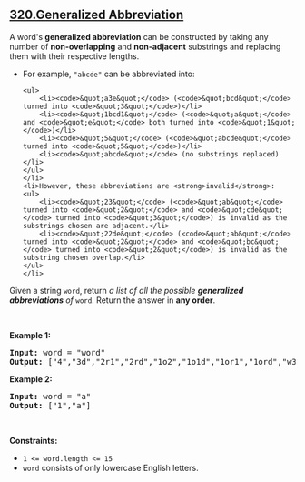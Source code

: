 ## [320.Generalized Abbreviation](https://leetcode.com/problems/generalized-abbreviation/)
<p>A word&#39;s <strong>generalized abbreviation</strong> can be constructed by taking any number of <strong>non-overlapping</strong> and <strong>non-adjacent</strong> <span data-keyword="substring-nonempty">substrings</span> and replacing them with their respective lengths.</p>

<ul>
	<li>For example, <code>&quot;abcde&quot;</code> can be abbreviated into:

	<ul>
		<li><code>&quot;a3e&quot;</code> (<code>&quot;bcd&quot;</code> turned into <code>&quot;3&quot;</code>)</li>
		<li><code>&quot;1bcd1&quot;</code> (<code>&quot;a&quot;</code> and <code>&quot;e&quot;</code> both turned into <code>&quot;1&quot;</code>)</li>
		<li><code>&quot;5&quot;</code> (<code>&quot;abcde&quot;</code> turned into <code>&quot;5&quot;</code>)</li>
		<li><code>&quot;abcde&quot;</code> (no substrings replaced)</li>
	</ul>
	</li>
	<li>However, these abbreviations are <strong>invalid</strong>:
	<ul>
		<li><code>&quot;23&quot;</code> (<code>&quot;ab&quot;</code> turned into <code>&quot;2&quot;</code> and <code>&quot;cde&quot;</code> turned into <code>&quot;3&quot;</code>) is invalid as the substrings chosen are adjacent.</li>
		<li><code>&quot;22de&quot;</code> (<code>&quot;ab&quot;</code> turned into <code>&quot;2&quot;</code> and <code>&quot;bc&quot;</code> turned into <code>&quot;2&quot;</code>) is invalid as the substring chosen overlap.</li>
	</ul>
	</li>
</ul>

<p>Given a string <code>word</code>, return <em>a list of all the possible <strong>generalized abbreviations</strong> of</em> <code>word</code>. Return the answer in <strong>any order</strong>.</p>

<p>&nbsp;</p>
<p><strong class="example">Example 1:</strong></p>
<pre><strong>Input:</strong> word = "word"
<strong>Output:</strong> ["4","3d","2r1","2rd","1o2","1o1d","1or1","1ord","w3","w2d","w1r1","w1rd","wo2","wo1d","wor1","word"]
</pre><p><strong class="example">Example 2:</strong></p>
<pre><strong>Input:</strong> word = "a"
<strong>Output:</strong> ["1","a"]
</pre>
<p>&nbsp;</p>
<p><strong>Constraints:</strong></p>

<ul>
	<li><code>1 &lt;= word.length &lt;= 15</code></li>
	<li><code>word</code> consists of only lowercase English letters.</li>
</ul>
